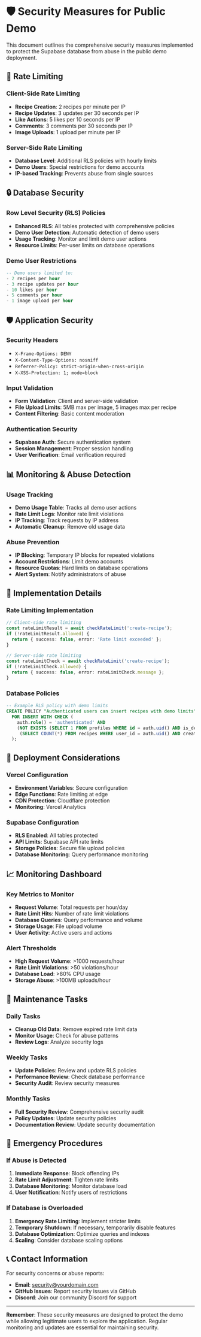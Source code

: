 # 🛡️ Security Measures for Public Demo

This document outlines the comprehensive security measures implemented to protect the Supabase database from abuse in the public demo deployment.

## 🚨 **Rate Limiting**

### Client-Side Rate Limiting
- **Recipe Creation**: 2 recipes per minute per IP
- **Recipe Updates**: 3 updates per 30 seconds per IP
- **Like Actions**: 5 likes per 10 seconds per IP
- **Comments**: 3 comments per 30 seconds per IP
- **Image Uploads**: 1 upload per minute per IP

### Server-Side Rate Limiting
- **Database Level**: Additional RLS policies with hourly limits
- **Demo Users**: Special restrictions for demo accounts
- **IP-based Tracking**: Prevents abuse from single sources

## 🔒 **Database Security**

### Row Level Security (RLS) Policies
- **Enhanced RLS**: All tables protected with comprehensive policies
- **Demo User Detection**: Automatic detection of demo users
- **Usage Tracking**: Monitor and limit demo user actions
- **Resource Limits**: Per-user limits on database operations

### Demo User Restrictions
```sql
-- Demo users limited to:
- 2 recipes per hour
- 3 recipe updates per hour  
- 10 likes per hour
- 5 comments per hour
- 1 image upload per hour
```

## 🛡️ **Application Security**

### Security Headers
- `X-Frame-Options: DENY`
- `X-Content-Type-Options: nosniff`
- `Referrer-Policy: strict-origin-when-cross-origin`
- `X-XSS-Protection: 1; mode=block`

### Input Validation
- **Form Validation**: Client and server-side validation
- **File Upload Limits**: 5MB max per image, 5 images max per recipe
- **Content Filtering**: Basic content moderation

### Authentication Security
- **Supabase Auth**: Secure authentication system
- **Session Management**: Proper session handling
- **User Verification**: Email verification required

## 📊 **Monitoring & Abuse Detection**

### Usage Tracking
- **Demo Usage Table**: Tracks all demo user actions
- **Rate Limit Logs**: Monitor rate limit violations
- **IP Tracking**: Track requests by IP address
- **Automatic Cleanup**: Remove old usage data

### Abuse Prevention
- **IP Blocking**: Temporary IP blocks for repeated violations
- **Account Restrictions**: Limit demo accounts
- **Resource Quotas**: Hard limits on database operations
- **Alert System**: Notify administrators of abuse

## 🔧 **Implementation Details**

### Rate Limiting Implementation
```typescript
// Client-side rate limiting
const rateLimitResult = await checkRateLimit('create-recipe');
if (!rateLimitResult.allowed) {
  return { success: false, error: 'Rate limit exceeded' };
}

// Server-side rate limiting
const rateLimitCheck = await checkRateLimit('create-recipe');
if (!rateLimitCheck.allowed) {
  return { success: false, error: rateLimitCheck.message };
}
```

### Database Policies
```sql
-- Example RLS policy with demo limits
CREATE POLICY "Authenticated users can insert recipes with demo limits" ON recipes
  FOR INSERT WITH CHECK (
    auth.role() = 'authenticated' AND
    (NOT EXISTS (SELECT 1 FROM profiles WHERE id = auth.uid() AND is_demo_user = true) OR
     (SELECT COUNT(*) FROM recipes WHERE user_id = auth.uid() AND created_at > NOW() - INTERVAL '1 hour') < 2)
  );
```

## 🚀 **Deployment Considerations**

### Vercel Configuration
- **Environment Variables**: Secure configuration
- **Edge Functions**: Rate limiting at edge
- **CDN Protection**: Cloudflare protection
- **Monitoring**: Vercel Analytics

### Supabase Configuration
- **RLS Enabled**: All tables protected
- **API Limits**: Supabase API rate limits
- **Storage Policies**: Secure file upload policies
- **Database Monitoring**: Query performance monitoring

## 📈 **Monitoring Dashboard**

### Key Metrics to Monitor
- **Request Volume**: Total requests per hour/day
- **Rate Limit Hits**: Number of rate limit violations
- **Database Queries**: Query performance and volume
- **Storage Usage**: File upload volume
- **User Activity**: Active users and actions

### Alert Thresholds
- **High Request Volume**: >1000 requests/hour
- **Rate Limit Violations**: >50 violations/hour
- **Database Load**: >80% CPU usage
- **Storage Abuse**: >100MB uploads/hour

## 🔄 **Maintenance Tasks**

### Daily Tasks
- **Cleanup Old Data**: Remove expired rate limit data
- **Monitor Usage**: Check for abuse patterns
- **Review Logs**: Analyze security logs

### Weekly Tasks
- **Update Policies**: Review and update RLS policies
- **Performance Review**: Check database performance
- **Security Audit**: Review security measures

### Monthly Tasks
- **Full Security Review**: Comprehensive security audit
- **Policy Updates**: Update security policies
- **Documentation Review**: Update security documentation

## 🚨 **Emergency Procedures**

### If Abuse is Detected
1. **Immediate Response**: Block offending IPs
2. **Rate Limit Adjustment**: Tighten rate limits
3. **Database Monitoring**: Monitor database load
4. **User Notification**: Notify users of restrictions

### If Database is Overloaded
1. **Emergency Rate Limiting**: Implement stricter limits
2. **Temporary Shutdown**: If necessary, temporarily disable features
3. **Database Optimization**: Optimize queries and indexes
4. **Scaling**: Consider database scaling options

## 📞 **Contact Information**

For security concerns or abuse reports:
- **Email**: security@yourdomain.com
- **GitHub Issues**: Report security issues via GitHub
- **Discord**: Join our community Discord for support

---

**Remember**: These security measures are designed to protect the demo while allowing legitimate users to explore the application. Regular monitoring and updates are essential for maintaining security.
